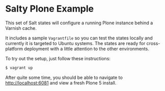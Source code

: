 # Salty Plone Example

This set of Salt states will configure a running Plone instance behind a Varnish cache.

It includes a sample `Vagrantfile` so you can test the states locally and currently it is targeted to Ubuntu systems. The states are ready for cross-platform deployment with a little attention to the other environments.

To try out the setup, just follow these instructions:

```sh
$ vagrant up
```

After quite some time, you should be able to navigate to <http://localhost:6081> and view a fresh Plone 5 install.
